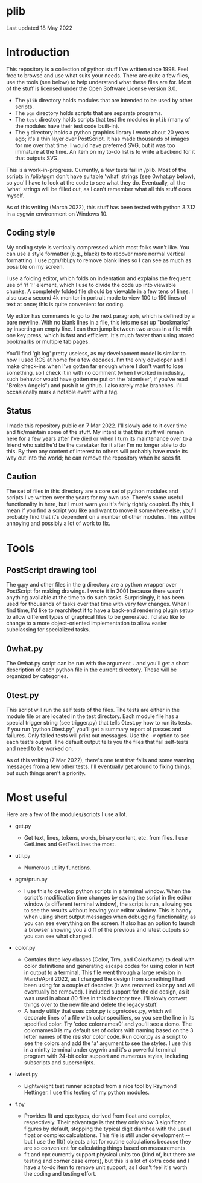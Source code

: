 # plib

Last updated 18 May 2022 

# Introduction
This repository is a collection of python stuff I've written since 1998.
Feel free to browse and use what suits your needs.  There are quite a few
files, use the tools (see below) to help understand what these files are
for.  Most of the stuff is licensed under the Open Software License version
3.0.

* The `plib` directory holds modules that are intended to be used by other
  scripts.
* The `pgm` directory holds scripts that are separate programs.
* The `test` directory holds scripts that test the modules in `plib` (many
  of the modules have their test code built-in).
* The `g` directory holds a python graphics library I wrote about 20 years
  ago; it's a thin layer over PostScript.  It has made thousands of images
  for me over that time.  I would have preferred SVG, but it was too
  immature at the time.  An item on my to-do list is to write a backend for
  it that outputs SVG.

This is a work-in-progress.  Currently, a few tests fail in /plib.  Most of
the scripts in /plib/pgm don't have suitable 'what' strings (see 0what.py
below), so you'll have to look at the code to see what they do.
Eventually, all the 'what' strings will be filled out, as I can't remember
what all this stuff does myself.

As of this writing (March 2022), this stuff has been tested with python
3.7.12 in a cygwin environment on Windows 10.

## Coding style

My coding style is vertically compressed which most folks won't like.  You
can use a style formatter (e.g., black) to to recover more normal vertical
formatting.  I use pgm/rbl.py to remove blank lines so I can see as much as
possible on my screen.  

I use a folding editor, which folds on indentation and explains the
frequent use of 'if 1:' element, which I use to divide the code up into
viewable chunks.  A completely folded file should be viewable in a few tens
of lines.  I also use a second 4k monitor in portrait mode to view 100 to
150 lines of text at once; this is quite convenient for coding.

My editor has commands to go to the next paragraph, which is defined by a
bare newline.  With no blank lines in a file, this lets me set up
"bookmarks" by inserting an empty line.  I can then jump between two areas
in a file with one key press, which is fast and efficient.  It's much
faster than using stored bookmarks or multiple tab pages.

You'll find 'git log' pretty useless, as my development model is similar to
how I used RCS at home for a few decades.  I'm the only developer and I
make check-ins when I've gotten far enough where I don't want to lose
something, so I check it in with no comment (when I worked in industry,
such behavior would have gotten me put on the 'atomiser', if you've read
"Broken Angels") and push it to github.  I also rarely make branches.  I'll
occasionally mark a notable event with a tag. 

## Status

I made this repository public on 7 Mar 2022.  I'll slowly add to it over
time and fix/maintain some of the stuff.  My intent is that this stuff will
remain here for a few years after I've died or when I turn its maintenance
over to a friend who said he'd be the caretaker for it after I'm no longer
able to do this.  By then any content of interest to others will probably
have made its way out into the world; he can remove the repository when he
sees fit.

## Caution

The set of files in this directory are a core set of python modules and
scripts I've written over the years for my own use.  There's some useful
functionality in here, but I must warn you it's fairly tightly coupled.  By
this, I mean if you find a script you like and want to move it somewhere
else, you'll probably find that it's dependent on a number of other
modules.  This will be annoying and possibly a lot of work to fix.

# Tools

## PostScript drawing tool

The g.py and other files in the g directory are a python wrapper over
PostScript for making drawings.  I wrote it in 2001 because there wasn't
anything available at the time to do such tasks.  Surprisingly, it has been
used for thousands of tasks over that time with very few changes.  When I
find time, I'd like to rearchitect it to have a back-end rendering plugin
setup to allow different types of graphical files to be generated.  I'd
also like to change to a more object-oriented implementation to allow
easier subclassing for specialized tasks.

## 0what.py

The 0what.py script can be run with the argument `.` and you'll get a short
description of each python file in the current directory.  These will be
organized by categories.

## 0test.py

This script will run the self tests of the files.  The tests are either in
the module file or are located in the test directory.  Each module file has
a special trigger string (see trigger.py) that tells 0test.py how to run
its tests.  If you run 'python 0test.py', you'll get a summary report of
passes and failures.  Only failed tests will print out messages.  Use the
-v option to see each test's output.  The default output tells you the
files that fail self-tests and need to be worked on.

As of this writing (7 Mar 2022), there's one test that fails and some
warning messages from a few other tests.  I'll eventually get around to
fixing things, but such things aren't a priority.

# Most useful

Here are a few of the modules/scripts I use a lot.

* get.py
    - Get text, lines, tokens, words, binary content, etc. from files.  I
      use GetLines and GetTextLines the most.

* util.py
    - Numerous utility functions.

* pgm/prun.py
    - I use this to develop python scripts in a terminal window.  When the
      script's modification time changes by saving the script in the editor
      window (a different terminal window), the script is run, allowing you
      to see the results without leaving your editor window.  This is handy
      when using short output messages when debugging functionality, as you
      can see everything on the screen.  It also has an option to launch a
      browser showing you a diff of the previous and latest outputs so you
      can see what changed.

* color.py
    - Contains three key classes (Color, Trm, and ColorName) to deal with
      color definitions and generating escape codes for using color in text
      in output to a terminal.  This file went through a large revision in
      March/April 2022, as I changed the design from something I had been
      using for a couple of decades (it was renamed kolor.py and will
      eventually be removed).  I included support for the old design, as it
      was used in about 80 files in this directory tree.  I'll slowly
      convert things over to the new file and delete the legacy stuff.  
    - A handy utility that uses color.py is pgm/cdec.py, which will
      decorate lines of a file with color specifiers, so you see the line
      in its specified color.  Try 'cdec colornames0' and you'll see a
      demo.  The colornames0 is my default set of colors with naming based
      on the 3 letter names of the resistor color code.  Run color.py as a
      script to see the colors and add the 'a' argument to see the styles.
      I use this in a mintty terminal under cygwin and it's a powerful
      terminal program with 24-bit color support and numerous styles,
      including subscripts and superscripts.

* lwtest.py
    - Lightweight test runner adapted from a nice tool by Raymond
      Hettinger.  I use this testing of my python modules.

* f.py
    - Provides flt and cpx types, derived from float and complex,
      respectively.  Their advantage is that they only show 3 significant
      figures by default, stopping the typical digit diarrhea with the
      usual float or complex calculations.  This file is still under
      development -- but I use the flt() objects a lot for routine
      calculations because they are so convenient for calculating things
      based on measurements.  
    - flt and cpx currently support physical units too (kind of, but there
      are testing and corner case errors), but this is a lot of extra code
      and I have a to-do item to remove unit support, as I don't feel it's
      worth the coding and testing effort.

